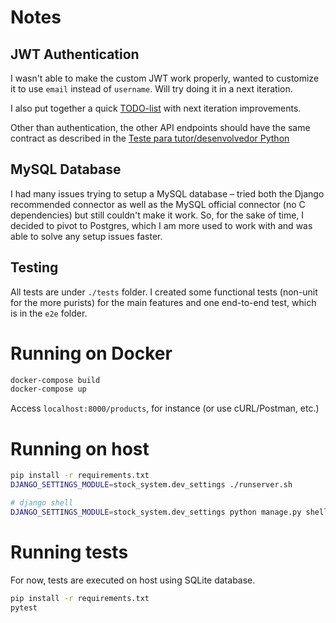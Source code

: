 # Notes

## JWT Authentication

I wasn't able to make the custom JWT work properly, wanted to customize it to use `email` instead of `username`. Will try doing it in a next iteration.

I also put together a quick [TODO-list](./TODO.md) with next iteration improvements.

Other than authentication, the other API endpoints should have the same contract as described in the [Teste para tutor/desenvolvedor Python](https://github.com/codeedu-tests/fullcycle-tutor-python-test)


## MySQL Database

I had many issues trying to setup a MySQL database – tried both the Django recommended connector as well as the MySQL official connector (no C dependencies) but still couldn't make it work. So, for the sake of time, I decided to pivot to Postgres, which I am more used to work with and was able to solve any setup issues faster.


## Testing

All tests are under `./tests` folder. I created some functional tests (non-unit for the more purists) for the main features and one end-to-end test, which is in the `e2e` folder.



# Running on Docker

```bash
docker-compose build
docker-compose up
```

Access `localhost:8000/products`, for instance (or use cURL/Postman, etc.)


# Running on host

```bash
pip install -r requirements.txt
DJANGO_SETTINGS_MODULE=stock_system.dev_settings ./runserver.sh
```

```bash
# django shell
DJANGO_SETTINGS_MODULE=stock_system.dev_settings python manage.py shell 
```


# Running tests

For now, tests are executed on host using SQLite database.

```bash
pip install -r requirements.txt
pytest
```
